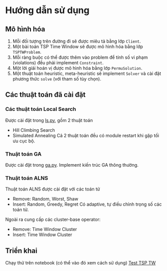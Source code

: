 # Hướng dẫn sử dụng
## Mô hình hóa
1. Mỗi đối tượng trên đường đi sẽ được miêu tả bằng lớp `Client`.
2. Một bài toán TSP Time Window sẽ được mô hình hóa bằng lớp `TSPTWProblem`.
3. Mỗi ràng buộc có thể được thêm vào problem để tính số vi phạm (violations) đều phải implement `Constraint`.
4. Một lời giải hoán vị được mô hình hóa bằng lớp `PermuSolution`.
5. Một thuật toán heuristic, meta-heuristic sẽ implement `Solver` và cài đặt phương thức `solve` (với tham số tùy chọn).
## Các thuật toán đã cài đặt
### Các thuật toán Local Search
Được cài đặt trong [ls.py](./ls.py), gồm 2 thuật toán
- Hill Climbing Search
- Simulated Annealing
Cả 2 thuật toán đều có module restart khi gặp tối ưu cục bộ.
### Thuật toán GA
Được cài đặt trong [ga.py](./ga.py). Implement kiến trúc GA thông thường.
### Thuật toán ALNS
Thuật toán ALNS được cài đặt với các toán tử
- Remove: Random, Worst, Shaw
- Insert: Random, Greedy, Regret
Có adaptive, tự điều chỉnh trọng số các toán tử.

Ngoài ra cung cấp các cluster-base operator:
- Remove: Time Window Cluster
- Insert: Time Window Cluster
## Triển khai
Chạy thử trên notebook (có thể vào đó xem cách sử dụng)
[Test TSP TW](https://www.kaggle.com/code/trietp1253201581/test-tsp-tw)